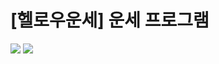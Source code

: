 # [헬로우운세] 운세 프로그램
<p> 
<img src="https://img.shields.io/badge/Java-3776AB.svg?style=for-the-badge&logo=Java&logoColor=white"/>
<img src="https://img.shields.io/badge/Android%20Studio-23c26a.svg?&style=for-the-badge&logo=Android%20Studio&logoColor=white"/>
</p>
